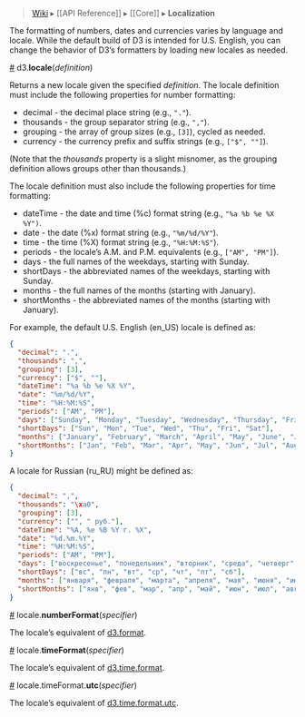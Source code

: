 > [Wiki](Home) ▸ [[API Reference]] ▸ [[Core]] ▸ **Localization**

The formatting of numbers, dates and currencies varies by language and locale. While the default build of D3 is intended for U.S. English, you can change the behavior of D3’s formatters by loading new locales as needed.

<a name="locale" href="#wiki-locale">#</a> d3.<b>locale</b>(<i>definition</i>)

Returns a new locale given the specified *definition*. The locale definition must include the following properties for number formatting:

* decimal - the decimal place string (e.g., `"."`).
* thousands - the group separator string (e.g., `","`).
* grouping - the array of group sizes (e.g., `[3]`), cycled as needed.
* currency - the currency prefix and suffix strings (e.g., `["$", ""]`).

(Note that the *thousands* property is a slight misnomer, as the grouping definition allows groups other than thousands.)

The locale definition must also include the following properties for time formatting:

* dateTime - the date and time (%c) format string (e.g., `"%a %b %e %X %Y")`.
* date - the date (%x) format string (e.g., `"%m/%d/%Y"`).
* time - the time (%X) format string (e.g., `"%H:%M:%S"`).
* periods - the locale’s A.M. and P.M. equivalents (e.g., `["AM", "PM"]`).
* days - the full names of the weekdays, starting with Sunday.
* shortDays - the abbreviated names of the weekdays, starting with Sunday.
* months - the full names of the months (starting with January).
* shortMonths - the abbreviated names of the months (starting with January).

For example, the default U.S. English (en_US) locale is defined as:

```json
{
  "decimal": ".",
  "thousands": ",",
  "grouping": [3],
  "currency": ["$", ""],
  "dateTime": "%a %b %e %X %Y",
  "date": "%m/%d/%Y",
  "time": "%H:%M:%S",
  "periods": ["AM", "PM"],
  "days": ["Sunday", "Monday", "Tuesday", "Wednesday", "Thursday", "Friday", "Saturday"],
  "shortDays": ["Sun", "Mon", "Tue", "Wed", "Thu", "Fri", "Sat"],
  "months": ["January", "February", "March", "April", "May", "June", "July", "August", "September", "October", "November", "December"],
  "shortMonths": ["Jan", "Feb", "Mar", "Apr", "May", "Jun", "Jul", "Aug", "Sep", "Oct", "Nov", "Dec"]
}
```

A locale for Russian (ru_RU) might be defined as:

```json
{
  "decimal": ",",
  "thousands": "\xa0",
  "grouping": [3],
  "currency": ["", " руб."],
  "dateTime": "%A, %e %B %Y г. %X",
  "date": "%d.%m.%Y",
  "time": "%H:%M:%S",
  "periods": ["AM", "PM"],
  "days": ["воскресенье", "понедельник", "вторник", "среда", "четверг", "пятница", "суббота"],
  "shortDays": ["вс", "пн", "вт", "ср", "чт", "пт", "сб"],
  "months": ["января", "февраля", "марта", "апреля", "мая", "июня", "июля", "августа", "сентября", "октября", "ноября", "декабря"],
  "shortMonths": ["янв", "фев", "мар", "апр", "май", "июн", "июл", "авг", "сен", "окт", "ноя", "дек"]
}
```

<a name="locale_numberFormat" href="#wiki-locale_numberFormat">#</a> locale.<b>numberFormat</b>(<i>specifier</i>)

The locale’s equivalent of [d3.format](Formatting#wiki-d3_format).

<a name="locale_timeFormat" href="#wiki-locale_timeFormat">#</a> locale.<b>timeFormat</b>(<i>specifier</i>)

The locale’s equivalent of [d3.time.format](Time-Formatting#wiki-format).

<a name="locale_timeFormat_utc" href="#wiki-locale_timeFormat_utc">#</a> locale.timeFormat.<b>utc</b>(<i>specifier</i>)

The locale’s equivalent of [d3.time.format.utc](Time-Formatting#wiki-format_utc).
